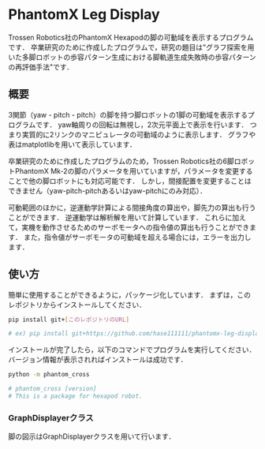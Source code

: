 
# PhantomX Leg Display

Trossen Robotics社のPhantomX Hexapodの脚の可動域を表示するプログラムです．
卒業研究のために作成したプログラムで，研究の題目は"グラフ探索を用いた多脚ロボットの歩容パターン生成における脚軌道生成失敗時の歩容パターンの再評価手法"です．

## 概要

3関節（yaw - pitch - pitch）の脚を持つ脚ロボットの1脚の可動域を表示するプログラムです．
yaw軸周りの回転は無視し，2次元平面上で表示を行います．
つまり実質的に2リンクのマニピュレータの可動域のように表示します．
グラフや表はmatplotlibを用いて表示しています．

卒業研究のために作成したプログラムのため，Trossen Robotics社の6脚ロボットPhantomX Mk-2の脚のパラメータを用いていますが，パラメータを変更することで他の脚ロボットにも対応可能です．
しかし，間接配置を変更することはできません（yaw-pitch-pitchあるいはyaw-pitchにのみ対応）．

可動範囲のほかに，逆運動学計算による間接角度の算出や，脚先力の算出も行うことができます．
逆運動学は解析解を用いて計算しています．
これらに加えて，実機を動作させるためのサーボモータへの指令値の算出も行うことができます．
また，指令値がサーボモータの可動域を超える場合には，エラーを出力します．

## 使い方

簡単に使用することができるように，パッケージ化しています．
まずは，このレポジトリからインストールしてください．

```bash
pip install git+[このレポジトリのURL]

# ex) pip install git+https://github.com/hase111111/phantomx-leg-display.git
```

インストールが完了したら，以下のコマンドでプログラムを実行してください．
バージョン情報が表示されればインストールは成功です．

```bash
python -m phantom_cross

# phantom_cross [version]
# This is a package for hexapod robot.
```

### GraphDisplayerクラス

脚の図示はGraphDisplayerクラスを用いて行います．
